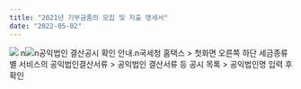 ```yaml
---
title: "2021년 기부금품의 모집 및 지출 명세서"
date: "2022-05-02"
---
```


![](https://r2.womenandwar.net/kboard_attached/3/202205/626f64d04487d3575257.jpg) n![](https://r2.womenandwar.net/kboard_attached/3/202205/626f64d0567df6655436.jpg)n공익법인 결산공시 확인 안내.n국세청 홈택스 > 첫화면 오른쪽 하단 세금종류별 서비스의 공익법인결산서류 > 공익법인 결산서류 등 공시 목록 > 공익법인명 입력 후 확인
